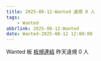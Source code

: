 ```yaml
---
title: 2025-08-12-Wanted 違規 0 人
tags:
    - Wanted
abbrlink: 2025-08-12-Wanted
date: Wanted-2025-08-12 12:00:00
---
```

Wanted 板 [板規連結](https://www.ptt.cc/bbs/Wanted/M.1608829773.A.D3B.html)
昨天違規 0 人
